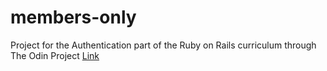 # members-only

Project for the Authentication part of the Ruby on Rails curriculum through The Odin Project
[Link](https://www.theodinproject.com/courses/ruby-on-rails/lessons/authentication)
